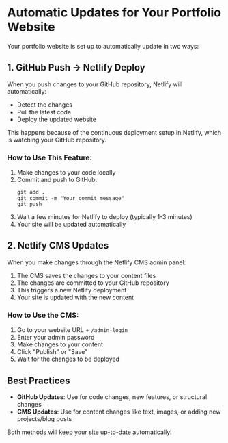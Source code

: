 # Automatic Updates for Your Portfolio Website

Your portfolio website is set up to automatically update in two ways:

## 1. GitHub Push → Netlify Deploy

When you push changes to your GitHub repository, Netlify will automatically:
- Detect the changes
- Pull the latest code
- Deploy the updated website

This happens because of the continuous deployment setup in Netlify, which is watching your GitHub repository.

### How to Use This Feature:

1. Make changes to your code locally
2. Commit and push to GitHub:
   ```
   git add .
   git commit -m "Your commit message"
   git push
   ```
3. Wait a few minutes for Netlify to deploy (typically 1-3 minutes)
4. Your site will be updated automatically

## 2. Netlify CMS Updates

When you make changes through the Netlify CMS admin panel:
1. The CMS saves the changes to your content files
2. The changes are committed to your GitHub repository
3. This triggers a new Netlify deployment
4. Your site is updated with the new content

### How to Use the CMS:

1. Go to your website URL + `/admin-login`
2. Enter your admin password
3. Make changes to your content
4. Click "Publish" or "Save"
5. Wait for the changes to be deployed

## Best Practices

- **GitHub Updates**: Use for code changes, new features, or structural changes
- **CMS Updates**: Use for content changes like text, images, or adding new projects/blog posts

Both methods will keep your site up-to-date automatically!